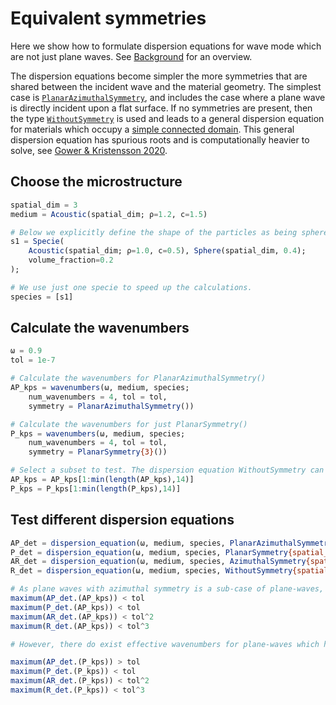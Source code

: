 # Equivalent symmetries

Here we show how to formulate dispersion equations for wave mode which are not just plane waves. See [Background](@ref) for an overview.

The dispersion equations become simpler the more symmetries that are shared between the incident wave and the material geometry. The simplest case is [`PlanarAzimuthalSymmetry`](@ref), and includes the case where a plane wave is directly incident upon a flat surface. If no symmetries are present, then the type [`WithoutSymmetry`](@ref) is used and leads to a general dispersion equation for materials which occupy a [simple connected domain](https://en.wikipedia.org/wiki/Simply_connected_space). This general dispersion equation has spurious roots and is computationally heavier to solve, see [Gower & Kristensson 2020](https://arxiv.org/pdf/2010.00934.pdf).  

## Choose the microstructure
```julia
spatial_dim = 3
medium = Acoustic(spatial_dim; ρ=1.2, c=1.5)

# Below we explicitly define the shape of the particles as being spheres
s1 = Specie(
    Acoustic(spatial_dim; ρ=1.0, c=0.5), Sphere(spatial_dim, 0.4);
    volume_fraction=0.2
);

# We use just one specie to speed up the calculations.
species = [s1]
```

## Calculate the wavenumbers
```julia
ω = 0.9
tol = 1e-7

# Calculate the wavenumbers for PlanarAzimuthalSymmetry()
AP_kps = wavenumbers(ω, medium, species;
    num_wavenumbers = 4, tol = tol,
    symmetry = PlanarAzimuthalSymmetry())

# Calculate the wavenumbers for just PlanarSymmetry()
P_kps = wavenumbers(ω, medium, species;
    num_wavenumbers = 4, tol = tol,
    symmetry = PlanarSymmetry{3}())

# Select a subset to test. The dispersion equation WithoutSymmetry can be unstable for higher order effective wavenumbers.
AP_kps = AP_kps[1:min(length(AP_kps),14)]
P_kps = P_kps[1:min(length(P_kps),14)]
```

## Test different dispersion equations
```julia
AP_det = dispersion_equation(ω, medium, species, PlanarAzimuthalSymmetry{spatial_dim}())
P_det = dispersion_equation(ω, medium, species, PlanarSymmetry{spatial_dim}())
AR_det = dispersion_equation(ω, medium, species, AzimuthalSymmetry{spatial_dim}())
R_det = dispersion_equation(ω, medium, species, WithoutSymmetry{spatial_dim}())

# As plane waves with azimuthal symmetry is a sub-case of plane-waves, and all materials allow for the effective wavenumbers of plane waves, all the below determinant equations should be satisfied
maximum(AP_det.(AP_kps)) < tol
maximum(P_det.(AP_kps)) < tol
maximum(AR_det.(AP_kps)) < tol^2
maximum(R_det.(AP_kps)) < tol^3

# However, there do exist effective wavenumbers for plane-waves which have eigen-vectors that do not satisfy azimuthal symmetry. This is why maximum(AP_det.(P_kps)) != 0.0

maximum(AP_det.(P_kps)) > tol
maximum(P_det.(P_kps)) < tol
maximum(AR_det.(P_kps)) < tol^2
maximum(R_det.(P_kps)) < tol^3
```
